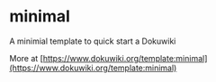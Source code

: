 # minimal
A minimial template to quick start a Dokuwiki

More at [https://www.dokuwiki.org/template:minimal](https://www.dokuwiki.org/template:minimal)